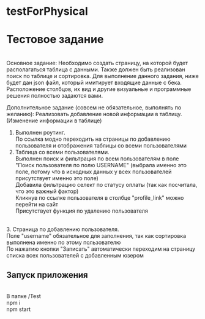 # testForPhysical

# Тестовое задание

<br/>
Основное задание: 
Необходимо создать страницу, на которой будет располагаться таблица с данными. Также должен быть реализован поиск по таблице и сортировка. Для выполнение 
данного задания, ниже будет дан json файл, который имитирует входящие данные с бека. Расположение столбцов, их вид и другие визуальные и программные решения полностью задаются вами.

Дополнительное задание (совсем не обязательное, выполнять по желанию):
Реализовать добавление новой информации в таблицу.
(Изменение информации в таблице)
<br/>

1. Выполнен роутинг.
   <br/>
   По ссылка модно переходить на страницы по добавлению пользователя и отображения таблицы со всеми пользователями
   <br/>
2. Таблица со всеми пользователями.
   <br/>
   Выполнен поиск и фильтрация по всем пользователям в поле "Поиск пользователя по полю USERNAME" (выбрала именно это поле, потому что в исходных данных у всех пользователей присутствует именно это поле)
   <br/>
   Добавила фильтрацию селект по статусу оплаты (так как посчитала, что это важный фактор)
   <br/>
   Кликнув по ссылке пользователя в столбце "profile_link" можно перейти на сайт
   <br/>
   Присутствует функция по удалению пользователя

<br/>
3. Страница по добавлению пользователя.
   <br/>
   Поле "username" обязательное для заполнения, так как сортировка выполнена именно по этому пользователю
   <br/>
   По нажатию кнопки "Записать" автоматически переходим на страницу списка всех пользователей с добавленным юзером

## Запуск приложения

<br/>
В папке /Test
<br/>
npm i
<br/>
npm start

